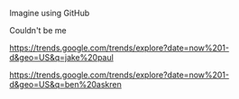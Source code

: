 Imagine using GitHub





Couldn't be me


https://trends.google.com/trends/explore?date=now%201-d&geo=US&q=jake%20paul

https://trends.google.com/trends/explore?date=now%201-d&geo=US&q=ben%20askren
